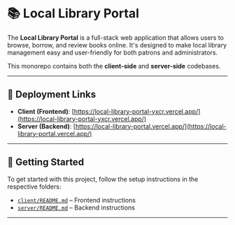 # 📚 Local Library Portal

The **Local Library Portal** is a full-stack web application that allows users to browse, borrow, and review books online. It's designed to make local library management easy and user-friendly for both patrons and administrators.

This monorepo contains both the **client-side** and **server-side** codebases.

---

## 🔗 Deployment Links

- **Client (Frontend)**: [https://local-library-portal-yxcr.vercel.app/](https://local-library-portal-yxcr.vercel.app/)
- **Server (Backend)**: [https://local-library-portal.vercel.app/](https://local-library-portal.vercel.app/)

---

## 🧾 Getting Started

To get started with this project, follow the setup instructions in the respective folders:

- [`client/README.md`](./client/README.md) – Frontend instructions
- [`server/README.md`](./server/README.md) – Backend instructions

---
